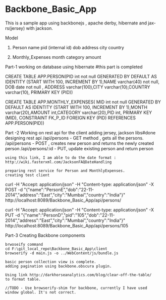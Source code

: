 Backbone_Basic_App
==================

This is a sample app using backbonejs , apache derby, hibernate and jax-rs(jersey) with jackson.


Model
1. Person
	name
	pid (internal id)
	dob
	address
	city
	country

2. Monthly_Expenses
	month
	category
	amount

Part-1 working on database using hibernate #this part is completed

CREATE TABLE APP.PERSON(PID int not null GENERATED BY DEFAULT AS IDENTITY (START WITH 100, INCREMENT BY 1),NAME varchar(40) not null, DOB date not null , ADDRESS varchar(100),CITY varchar(10),COUNTRY varchar(10), PRIMARY KEY (PID))

CREATE TABLE APP.MONTHLY_EXPENSES( MID int not null GENERATED BY DEFAULT AS IDENTITY (START WITH 100, INCREMENT BY 1),MONTH varchar(20),AMOUNT int,CATEGORY varchar(20),PID int, PRIMARY KEY (MID), CONSTRAINT FK_P_ID FOREIGN KEY (PID) REFERENCES APP.PERSON(PID))
	
Part -2 Working on rest api for the client
	adding jersey, jackson libs#done
	designing rest api
		/api/persons - GET method , gets all the persons.
		/api/persons - POST , creates new person and returns the newly created person
		/api/persons/:id - PUT, update existing person and return person

	using this link, I am able to do the date format : http://wiki.fasterxml.com/JacksonFAQDateHandling
	
	preparing rest service for Person and MonthlyExpenses.
	creating test client	
curl -H "Accept: application/json" -H "Content-type: application/json" -X POST -d "{\"name\":\"PersonE\",\"dob\":\"22-11-2014\",\"address\":\"East\",\"city\":\"Mumbai\",\"country\":\"India\"}" http://localhost:8089/Backbone_Basic_App/api/persons/


curl -H "Accept: application/json" -H "Content-type: application/json" -X PUT -d "{\"name\":\"PersonD\",\"pid\":\"105\",\"dob\":\"22-11-2014\",\"address\":\"East\",\"city\":\"Mumbai\",\"country\":\"India\"}" http://localhost:8089/Backbone_Basic_App/api/persons/105

Part-3 Creating Backbone components

	brwoseify command
	cd F:\git_local_repo\Backbone_Basic_App\client
	browserify -d main.js -o ../WebContent/js/bundle.js
	
	basic person collection view is complete.
	adding pagination using backbone.obscura plugin.
	
	Using link http://darkhorseanalytics.com/blog/clear-off-the-table/
	to format table.
	
	//TODO - Use browserify-shim for backbone, currently I have used window global. It's not correct.
